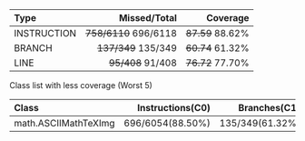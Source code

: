 |Type       |         Missed/Total|        Coverage|
|:---       |                 ---:|            ---:|
|INSTRUCTION|~~758/6110~~ 696/6118|~~87.59~~ 88.62%|
|BRANCH     |  ~~137/349~~ 135/349|~~60.74~~ 61.32%|
|LINE       |    ~~95/408~~ 91/408|~~76.72~~ 77.70%|

Class list with less coverage (Worst 5)

|Class               |Instructions(C0)|   Branches(C1)|
|:---                |            ---:|           ---:|
|math.ASCIIMathTeXImg|696/6054(88.50%)|135/349(61.32%)|
